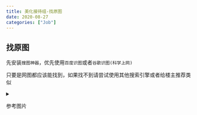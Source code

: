 ```yaml
---
title: 美化接待组-找原图
date: 2020-08-27
categories: ["Job"]
---
```


## 找原图

先安装`搜图神器`，优先使用`百度识图`或者`谷歌识图(科学上网)`

只要是网图都应该能找到，如果找不到请尝试使用其他搜索引擎或者给楼主推荐类似

<details blue=""><summary> <p>参考图片</p> </summary>
              <div class="content">
<center style="padding-bottom: 10px;">
<a style="color: #1B9AF7;" href="https://share.weiyun.com/L0MSuVQV" class="button button-glow button-border button-rounded button-primary" data-pjax-state="">搜图神器</a>
</center>

<figure><img src="https://p.ananas.chaoxing.com/star3/origin/ca932bde2c5e5572041d71d9b80e2a7f.jpg" data-sizes="auto" data-src="https://p.ananas.chaoxing.com/star3/origin/ca932bde2c5e5572041d71d9b80e2a7f.jpg" alt="UqpSyL" class="lazyautosizes lazyloaded" sizes="446px"><figcaption class="image-caption"></figcaption></figure>

<figure><img src="https://p.ananas.chaoxing.com/star3/origin/7ff8f5e40ad100e1998fef0b26b7aac2.jpg" data-sizes="auto" data-src="https://p.ananas.chaoxing.com/star3/origin/7ff8f5e40ad100e1998fef0b26b7aac2.jpg" alt="UqpSyL" class="lazyautosizes lazyloaded" sizes="446px"><figcaption class="image-caption"></figcaption></figure>


              </div>
            </details>



